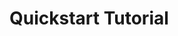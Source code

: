 # Quickstart Tutorial

<!-- <div style="display: flex; justify-content: space-between;">
<span style="text-align: left;">
    Author: Xinhao Xiang <br>
    (Released: Mar 23, 2025; latest Revision: Mar 23, 2025.)
</span> -->
<!-- <span style="text-align: right;">
    <a href="https://github.com/jwzhanggy/tinyBIG/blob/main/docs/notes/quickstart_tutorial.ipynb">
    <img src="https://raw.githubusercontent.com/jwzhanggy/tinyBIG/main/docs/assets/img/ipynb_icon.png" alt="Jupyter Logo" style="height: 2em; vertical-align: middle; margin-right: 4px;">
    </a>

    <a href="https://github.com/jwzhanggy/tinyBIG/blob/main/docs/notes/quickstart_tutorial.py">
    <img src="https://raw.githubusercontent.com/jwzhanggy/tinyBIG/main/docs/assets/img/python_icon.svg" alt="Python Logo" style="height: 2em; vertical-align: middle; margin-right: 10px;">
    </a>
</span>
</div> -->

<!-- -------------------------

In this quickstart tutorial,we demonstrate how to evaluate AI-generated videos using the modular configuration and unified evaluation pipeline via the APIs provided by `aigve`, leveraging its customizable dataloaders, standardized AIGVELoop workflow, and comprehensive suite of modular metrics.

We assume you have correctly installed the latest `aigve` and its dependency packages already.
If you haven't installed them yet, please refer to the [installation](installation.md) page for the guidance.

This quickstart tutorial is prepared based on the 
[AIGVE-Tool paper](https://arxiv.org/abs/2503.14064) `[1]`. 
We also recommend reading that paper first for detailed technical information about the RPN models and `aigve` toolkit.

**Reference**

`[1] Xinhao Xiang, Xiao Liu, Zizhong Li, Zhuosheng Liu, Jiawei Zhang. AIGVE-Tool: AI-Generated Video Evaluation Toolkit with Multifaceted Benchmark. 2025. ArXiv, abs/2503.14064.`<br>


-------------------------

## Environment Setup

This tutorial was written on a mac with apple silicon, and we will use `'mps'` as the device here, 
and you can change it to `'cpu'` or `'cuda'` according to the device you are using now.
```python linenums="1"
from tinybig.util import set_random_seed
set_random_seed(random_seed=1234)
DEVICE = 'mps' # or 'cpu', or 'cuda'
```

## Loading Datasets

### MNIST Dataloader

In this quickstart tutorial, we will take the MNIST dataset as an example to illustrate how `tinybig` loads data:

```python linenums="1"
from tinybig.data import mnist

mnist_data = mnist(name='mnist', train_batch_size=64, test_batch_size=64)
mnist_loaders = mnist_data.load(cache_dir='./data/')
train_loader = mnist_loaders['train_loader']
test_loader = mnist_loaders['test_loader']
```

??? quote "Data downloading outputs"
    ```
    Downloading http://yann.lecun.com/exdb/mnist/train-images-idx3-ubyte.gz
    Failed to download (trying next):
    HTTP Error 403: Forbidden
    
    Downloading https://ossci-datasets.s3.amazonaws.com/mnist/train-images-idx3-ubyte.gz
    Downloading https://ossci-datasets.s3.amazonaws.com/mnist/train-images-idx3-ubyte.gz to ./data/MNIST/raw/train-images-idx3-ubyte.gz
    100%|██████████| 9912422/9912422 [00:00<00:00, 12146011.18it/s]
    Extracting ./data/MNIST/raw/train-images-idx3-ubyte.gz to ./data/MNIST/raw
    
    Downloading http://yann.lecun.com/exdb/mnist/train-labels-idx1-ubyte.gz
    Failed to download (trying next):
    HTTP Error 403: Forbidden
    
    Downloading https://ossci-datasets.s3.amazonaws.com/mnist/train-labels-idx1-ubyte.gz
    Downloading https://ossci-datasets.s3.amazonaws.com/mnist/train-labels-idx1-ubyte.gz to ./data/MNIST/raw/train-labels-idx1-ubyte.gz
    100%|██████████| 28881/28881 [00:00<00:00, 278204.89it/s]
    Extracting ./data/MNIST/raw/train-labels-idx1-ubyte.gz to ./data/MNIST/raw
    
    Downloading http://yann.lecun.com/exdb/mnist/t10k-images-idx3-ubyte.gz
    Failed to download (trying next):
    HTTP Error 403: Forbidden
    
    Downloading https://ossci-datasets.s3.amazonaws.com/mnist/t10k-images-idx3-ubyte.gz
    Downloading https://ossci-datasets.s3.amazonaws.com/mnist/t10k-images-idx3-ubyte.gz to ./data/MNIST/raw/t10k-images-idx3-ubyte.gz
    100%|██████████| 1648877/1648877 [00:04<00:00, 390733.03it/s]
    Extracting ./data/MNIST/raw/t10k-images-idx3-ubyte.gz to ./data/MNIST/raw
    
    Downloading http://yann.lecun.com/exdb/mnist/t10k-labels-idx1-ubyte.gz
    Failed to download (trying next):
    HTTP Error 403: Forbidden
    
    Downloading https://ossci-datasets.s3.amazonaws.com/mnist/t10k-labels-idx1-ubyte.gz
    Downloading https://ossci-datasets.s3.amazonaws.com/mnist/t10k-labels-idx1-ubyte.gz to ./data/MNIST/raw/t10k-labels-idx1-ubyte.gz
    100%|██████████| 4542/4542 [00:00<00:00, 2221117.96it/s]
    Extracting ./data/MNIST/raw/t10k-labels-idx1-ubyte.gz to ./data/MNIST/raw
    ```

The `mnist_data.load(cache_dir='./data/')` method will download the MNIST dataset from torchvision to a local directory `'./data/'`.

With the `train_loader` and `test_loader`, we can access the MNIST image and label mini-batches in the training and 
testing sets:

```python linenums="1"
for X, y in train_loader:
    print('X shape:', X.shape, 'y.shape:', y.shape)
    print('X', X)
    print('y', y)
    break
```

???+ quote "Data batch printing outputs"
    ```
    X shape: torch.Size([64, 784]) y.shape: torch.Size([64])

    X tensor([[-0.4242, -0.4242, -0.4242,  ..., -0.4242, -0.4242, -0.4242],
            [-0.4242, -0.4242, -0.4242,  ..., -0.4242, -0.4242, -0.4242],
            [-0.4242, -0.4242, -0.4242,  ..., -0.4242, -0.4242, -0.4242],
            ...,
            [-0.4242, -0.4242, -0.4242,  ..., -0.4242, -0.4242, -0.4242],
            [-0.4242, -0.4242, -0.4242,  ..., -0.4242, -0.4242, -0.4242],
            [-0.4242, -0.4242, -0.4242,  ..., -0.4242, -0.4242, -0.4242]])
    y tensor([3, 7, 8, 5, 6, 1, 0, 3, 1, 7, 4, 1, 3, 4, 4, 8, 4, 8, 2, 4, 3, 5, 5, 7,
            5, 9, 4, 2, 2, 3, 3, 4, 1, 2, 7, 2, 9, 0, 2, 4, 9, 4, 9, 2, 1, 3, 6, 5,
            9, 4, 4, 8, 0, 3, 2, 8, 0, 7, 3, 4, 9, 4, 0, 5])
    ```

???+ note "Built-in image data transformation"
    Note: the `tinybig.data.mnist` has a built-in method to flatten and normalize the MNIST images from tensors of size $28 \times 28$ into vectors of length $784$ via `torchvision.transforms`:
    ```python linenums="1"
    transform = torchvision.transforms.Compose([
        transforms.ToTensor(),
        Normalize((0.1307,), (0.3081,)),
        torch.flatten
    ])
    ```

## Creating the RPN Model

To model the underlying data distribution mapping $f: R^m \to R^n$, the {{our}} model disentangles the input data from 
model parameters into three component functions:

* **Data Expansion Function**: $\kappa: R^m \to R^D$,
* **Parameter Reconciliatoin Function**: $\psi: R^l \to R^{n \times D}$,
* **Remainder Function** $\pi: R^m \to R^n$,

where $m$ and $n$ denote the input and output space dimensions, respectively. Notation $D$ denotes the target expansion 
space dimension (determined by the expansion function and input dimension $m$) and $l$ is the number of learnable parameters 
in the model (determined by the reconciliation function and dimensions $n$ and $D$).

So, the underlying mapping $f$ can be approximated by {{our}} as the inner product of the expansion function with
the reconciliation function, subsequentlly summed with the remainder function:
$$
g(\mathbf{x} | \mathbf{w}) = \left \langle \kappa(\mathbf{x}), \psi(\mathbf{w}) \right \rangle + \pi(\mathbf{x}),
$$
where for any input data instance $\mathbf{x} \in R^m$.

### Data Expansion Function

Various data expansion functions have been implemented in `tinybig` already. In this tutorial, we will use the 
Taylor's expansion function as an example to illustrate how data expansion works.

```python linenums="1"
from tinybig.expansion import taylor_expansion

exp_func = taylor_expansion(name='taylor_expansion', d=2, postprocess_functions='layer_norm', device=DEVICE)
x = X[0:1,:]
D = exp_func.calculate_D(m=x.size(1))
print('D:', D)

kappa_x = exp_func(x=x)
print('x.shape', x.shape, 'kappa_x.shape', kappa_x.shape)
```

???+ quote "Data expansion printing outputs"
    ```
    Expansion space dimension: 615440
    x.shape torch.Size([1, 784]) kappa_x.shape torch.Size([1, 615440])
    ```

In the above code, we define a Taylor's expansion function of order `d=2` and `'layer_norm'` as the post-processing function.
By applying the expansion function to a data batch with one single data instance, we print output the expansion dimensions
as $D = 784 + 784 \times 784 = 615440$.

???+ note "Expansion function input shapes"
    Note: the expansion function will accept batch inputs as 2D tensors of shape `(B, m)`, with `B` and `m` denote the batch size and input dimension,
    such as, `X[0:1,:]` or `X`. If we feed list, array or 1D tensor, e.g., `X[0,:]`, to the expansion function, it will report errors).

All the expansion functions in `tinybig` has a method `calculate_D(m)`, which can automatically calculates the
target expansion space dimension $D$ based on the input space dimension, i.e., the parameter $m$. The calculated $D$ will
be used later in the reconciliation functions.

### Parameter Reconciliation Function

In `tinybig`, we have implemented different categories of parameter reconciliation functions. Below, we will use the
dual lphm to illustrate how parameter reconciliation works. Several other reconciliation functions will also
be introduced in the tutorial articles.

Assuming we need to build a {{our}} layer with the output dimension $n=64$ here:

```python linenums="1"
from tinybig.reconciliation import dual_lphm_reconciliation

rec_func = dual_lphm_reconciliation(name='dual_lphm_reconciliation', p=8, q=784, r=5, device=DEVICE)
l = rec_func.calculate_l(n=64, D=D)
print('Required learnable parameter number:', l)
```

???+ quote "Dual lphm parameter reconciliation printing outputs"
    ```
    Required learnable parameter number: 7925
    ```

For the parameters, we need to make sure $p$ divides $n$ and $q$ divides $D$. As to the rank parameter $r$, 
it is defined depending on how many parameters we plan to use for the model. 

We use `r=5` here, but you can also try other rank values, e.g., `r=2`, 
which will further reduce the number of parameters but still achieve decent performance.

???+ note "Automatic parameter creation"
    We will not create parameters here, which can be automatically created in the {{our}} head to be used below.

### Remainder Function

By default, we will use the zero remainder in this tutorial, which will not create any learnable parameters:

```python linenums="1"
from tinybig.remainder import zero_remainder

rem_func = zero_remainder(name='zero_remainder', require_parameters=False, enable_bias=False, device=DEVICE)
```

### RPN Head

Based on the above component functions, we can combine them together to define the {{our}} mode. Below, we will first
define the {{our}} head first, which will be used to compose the layers of {{our}}.

```python linenums="1"
from tinybig.module import rpn_head

head = rpn_head(m=784, n=64, channel_num=1, data_transformation=exp_func, parameter_fabrication=rec_func, remainder=rem_func, device=DEVICE)
```

Here, we build a rpn head with one channel of parameters. The parameter `data_transformation` is a general name of 
`data_expansion`, and `parameter_fabrication` can be viewed as equivalent to `parameter_reconciliation`.

We use these general `data_transformation` and `parameter_fabrication` names here not only for their current functionality 
but also to establish a framework that allows for the future expansion of `tinybig`, enabling the addition of new 
functions and components under these broader categorical names.

### RPN Layer

The above head can be used to build the first {{our}} layer of {{our}}: 

```python linenums="1"
from tinybig.module import rpn_layer

layer_1 = rpn_layer(m=784, n=64, heads=[head], device=DEVICE)
```

### Deep RPN Model with Multi-Layers

Via a similar process, we can also define two more {{our}} layers:

```python linenums="1"
layer_2 = rpn_layer(
    m=64, n=64, heads=[
        rpn_head(
            m=64, n=64, channel_num=1,
            data_transformation=taylor_expansion(d=2, postprocess_functions='layer_norm', device=DEVICE),
            parameter_fabrication=dual_lphm_reconciliation(p=8, q=64, r=5, device=DEVICE),
            remainder=zero_remainder(device=DEVICE),
            device=DEVICE
        )
    ],
    device=DEVICE
)

layer_3 = rpn_layer(
    m=64, n=10, heads=[
        rpn_head(
            m=64, n=10, channel_num=1,
            data_transformation=taylor_expansion(d=2, postprocess_functions='layer_norm', device=DEVICE),
            parameter_fabrication=dual_lphm_reconciliation(p=2, q=64, r=5, device=DEVICE),
            remainder=zero_remainder(device=DEVICE),
            device=DEVICE
        )
    ],
    device=DEVICE
)
```

By staking these three layers on top of each other, we can build a deep {{our}} model:

```python linenums="1"
from tinybig.model import rpn

model = rpn(name='3_layer_rpn_model', layers = [layer_1, layer_2, layer_3], device=DEVICE)
```

Later on, in the tutorials and examples, we will introduce an easier way to define the model architecture directly 
with the configuration file instead.

## {{our}} Training on MNIST

Below we will train the {{our}} model with the loaded MNIST `mnist_loaders`.

### Learner Setup

`tinybig` provides a built-in leaner module, which can train the input model with the provided optimizer. Below, we will
set up the learner with `torch.nn.CrossEntropyLoss` as the loss function, `torch.optim.AdamW` as the optimizer, and 
`torch.optim.lr_scheduler.ExponentialLR` as the learning rate scheduler:

```python linenums="1"
import torch
from tinybig.learner import backward_learner

optimizer=torch.optim.AdamW(lr=2.0e-03, weight_decay=2.0e-04, params=model.parameters())
lr_scheduler=torch.optim.lr_scheduler.ExponentialLR(gamma=0.95, optimizer=optimizer)
loss = torch.nn.CrossEntropyLoss()
learner = backward_learner(n_epochs=3, optimizer=optimizer, loss=loss, lr_scheduler=lr_scheduler)
```

Here, we train the model for just 3 epochs to quickly assess its performance. 
You can increase the number of epochs to train the model until convergence.

### Training

With the previously loaded MNIST `mnist_loaders`, we can train the {{our}} model built above with the `learner`. 
To monitor the learning performance, we also pass an evaluation metric to the learner to record the training accuracy scores:

```python linenums="1"
from tinybig.metric import accuracy

print('parameter num: ', sum([parameter.numel() for parameter in model.parameters()]))

metric = accuracy(name='accuracy_metric')
training_records = learner.train(model=model, data_loader=mnist_loaders, metric=metric, device=DEVICE)
```

We count the total number of learnable parameters involved in the {{our}} model built above and 
provide the `tqdm` training records as follows:

???+ quote "Model training records"
    ```
    parameter num:  9330

    100%|██████████| 938/938 [00:42<00:00, 21.86it/s, epoch=0/3, loss=0.0519, lr=0.002, metric_score=0.969, time=43.1]
    
    Epoch: 0, Test Loss: 0.12760563759773874, Test Score: 0.9621, Time Cost: 3.982516050338745
    
    100%|██████████| 938/938 [00:43<00:00, 21.74it/s, epoch=1/3, loss=0.0112, lr=0.0019, metric_score=1, time=90.2]    
    
    Epoch: 1, Test Loss: 0.09334634791371549, Test Score: 0.9717, Time Cost: 4.184643030166626
    
    100%|██████████| 938/938 [00:42<00:00, 21.90it/s, epoch=2/3, loss=0.0212, lr=0.0018, metric_score=1, time=137]     
    
    Epoch: 2, Test Loss: 0.08378902525169431, Test Score: 0.9749, Time Cost: 4.574808120727539

    ```

### Testing

Furthermore, by applying the trained model to the testing set, we can obtain the prediction results obtained by the model
as follows:

```python linenums="1"
test_result = learner.test(model=model, test_loader=mnist_loaders['test_loader'], metric=metric, device=DEVICE)
print(metric.__class__.__name__, metric.evaluate(y_true=test_result['y_true'], y_pred=test_result['y_pred'], y_score=test_result['y_score'], ))
```

???+ quote "Model testing results"
    ```
    accuracy 0.9749
    ```

The above results indicate that {{our}} with a 3-layer architecture will achieve a decent testing accuracy score of `0.9749`, 
also it only uses `9330` learnable parameters, much less than that of MLP and KAN with similar architectures.

## What is the Next?

After finishing this quickstart tutorial, you may also check the [Tutorials tab](../tutorials/index.md) and the [Examples tab](../examples/index.md) of this website
for more in-depth tutorial articles and code examples developed based on the `tinybig` library. -->
